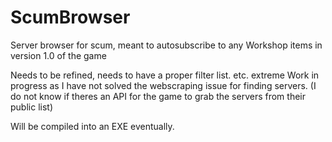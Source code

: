 # ScumBrowser
Server browser for scum, meant to autosubscribe to any Workshop items in version 1.0 of the game


Needs to be refined, needs to have a proper filter list. etc. 
extreme Work in progress as I have not solved the webscraping issue for finding servers. 
(I do not know if theres an API for the game to grab the servers from their public list)

Will be compiled into an EXE eventually. 
